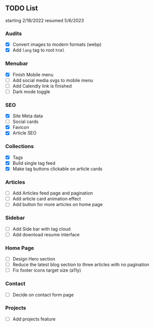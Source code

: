 
## TODO List
starting 2/18/2022
resumed 5/6/2023

### Audits
- [x] Convert images to modern formats (webp)
- [x] Add `lang` tag to root `html`

### Menubar
- [x] Finish Mobile menu
- [ ] Add social media svgs to mobile menu
- [ ] Add Calendly link is finished
- [ ] Dark mode toggle

### SEO
- [x] Site Meta data
- [ ] Social cards
- [x] Favicon
- [x] Article SEO

### Collections
- [x] Tags
- [x] Build single tag feed
- [x] Make tag buttons clickable on article cards

### Articles
- [ ] Add Articles feed page and pagination
- [ ] Add article card animation effect
- [ ] Add button for more articles on home page

### Sidebar
- [ ] Add Side bar with tag cloud
- [ ] Add download resume interface

### Home Page
- [ ] Design Hero section
- [ ] Reduce the latest blog section to three articles with no pagination
- [ ] Fix footer icons target size (a11y)

### Contact
- [ ] Decide on contact form page

### Projects
- [ ] Add projects feature
